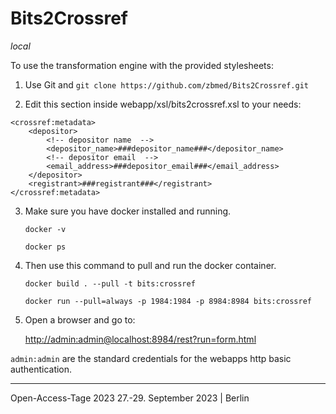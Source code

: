 # Bits2Crossref

_local_

To use the transformation engine with the provided stylesheets:

1. Use Git and `git clone https://github.com/zbmed/Bits2Crossref.git` 

2. Edit this section inside webapp/xsl/bits2crossref.xsl to your needs:

```
<crossref:metadata>
	<depositor>
	    <!-- depositor name  -->
	    <depositor_name>###depositor_name###</depositor_name>
	    <!-- depositor email  -->
	    <email_address>###depositor_email###</email_address>
    </depositor>
    <registrant>###registrant###</registrant>	
</crossref:metadata>
```



3. Make sure you have docker installed and running.


    `docker -v`
    
    `docker ps`


4. Then use this command to pull and run the docker container.


    `docker build . --pull -t bits:crossref`

    `docker run --pull=always -p 1984:1984 -p 8984:8984 bits:crossref`


5. Open a browser and go to:


    [http://admin:admin@localhost:8984/rest?run=form.html](http://admin:admin@localhost:8984/rest?run=form.html)


`admin:admin` are the standard credentials for the webapps http basic authentication.

-------------------------------------------------
Open-Access-Tage 2023 
27.-29. September 2023 | Berlin 



